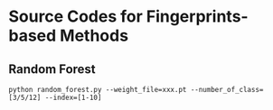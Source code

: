 # Source Codes for Fingerprints-based  Methods

## Random Forest

`python random_forest.py --weight_file=xxx.pt --number_of_class=[3/5/12] --index=[1-10]`